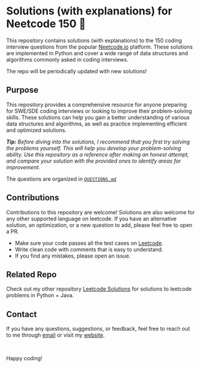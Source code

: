# Solutions (with explanations) for Neetcode 150 🚀

This repository contains solutions (with explanations) to the 150 coding interview questions from the popular [Neetcode.io](https://neetcode.io/) platform. These solutions are implemented in Python and cover a wide range of data structures and algorithms commonly asked in coding interviews.

The repo will be periodically updated with new solutions!

## Purpose

This repository provides a comprehensive resource for anyone preparing for SWE/SDE coding interviews or looking to improve their problem-solving skills. These solutions can help you gain a better understanding of various data structures and algorithms, as well as practice implementing efficient and optimized solutions.

<i><b>Tip:</b> Before diving into the solutions, I recommend that you first try solving the problems yourself. This will help you develop your problem-solving ability. Use this repository as a reference after making an honest attempt, and compare your solution with the provided ones to identify areas for improvement. </i>

The questions are organized in [`QUESTIONS.md`](QUESTIONS.md)


## Contributions

Contributions to this repository are welcome! Solutions are also welcome for any other supported language on leetcode. If you have an alternative solution, an optimization, or a new question to add, please feel free to open a PR.

- Make sure your code passes all the test cases on [Leetcode](https://leetcode.com/).
- Write clean code with comments that is easy to understand.
- If you find any mistakes, please open an issue.


## Related Repo

Check out my other repository [Leetcode Solutions](https://github.com/shrenik-jain/Leet-Code-Solutions) for solutions to leetcode problems in Python + Java.

## Contact

If you have any questions, suggestions, or feedback, feel free to reach out to me through [email](mailto:shrenikkjain81@gmail.com) or visit my [website](https://shrenik-jain.github.io).

<br>

Happy coding!
